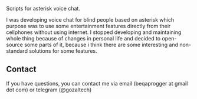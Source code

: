 Scripts for asterisk voice chat.

I was developing voice chat for blind people based on asterisk which purpose was to use some entertainment features directly from their cellphones without using internet.
I stopped developing and maintaining whole thing because of changes in personal life and decided to open-source some parts of it, because i think there are some interesting and non-standard solutions for some features.

## Contact
If you have questions, you can contact me via email (beqaprogger at gmail dot com) or telegram (@gozaltech)
